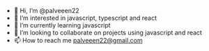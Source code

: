 - 👋 Hi, I’m @palveeen22
- 👀 I’m interested in javascript, typescript and react
- 🌱 I’m currently learning javascript
- 💞️ I’m looking to collaborate on projects using javascript and react
- 📫 How to reach me palveeen22@gmail.com

<!---
palveeen22/palveeen22 is a ✨ special ✨ repository because its `README.md` (this file) appears on your GitHub profile.
You can click the Preview link to take a look at your changes.
--->
